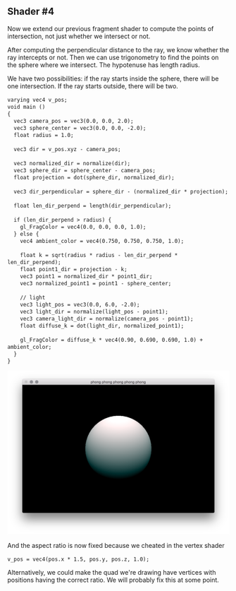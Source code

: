 ## Shader \#4

Now we extend our previous fragment shader to compute the points of intersection, not just whether we intersect or not. 

After computing the perpendicular distance to the ray, we know whether the ray intercepts or not. Then we can use trigonometry 
to find the points on the sphere where we intersect. The hypotenuse has length radius.

We have two possibilities: if the ray starts inside the sphere, there will be 
one intersection. If the ray starts outside, there will be two. 

```
varying vec4 v_pos;
void main ()
{
  vec3 camera_pos = vec3(0.0, 0.0, 2.0);
  vec3 sphere_center = vec3(0.0, 0.0, -2.0);
  float radius = 1.0;

  vec3 dir = v_pos.xyz - camera_pos;

  vec3 normalized_dir = normalize(dir);
  vec3 sphere_dir = sphere_center - camera_pos;
  float projection = dot(sphere_dir, normalized_dir);

  vec3 dir_perpendicular = sphere_dir - (normalized_dir * projection);

  float len_dir_perpend = length(dir_perpendicular);

  if (len_dir_perpend > radius) {
    gl_FragColor = vec4(0.0, 0.0, 0.0, 1.0);
  } else {
    vec4 ambient_color = vec4(0.750, 0.750, 0.750, 1.0);

    float k = sqrt(radius * radius - len_dir_perpend * len_dir_perpend);
    float point1_dir = projection - k;
    vec3 point1 = normalized_dir * point1_dir;
    vec3 normalized_point1 = point1 - sphere_center;

    // light
    vec3 light_pos = vec3(0.0, 6.0, -2.0);
    vec3 light_dir = normalize(light_pos - point1);
    vec3 camera_light_dir = normalize(camera_pos - point1);
    float diffuse_k = dot(light_dir, normalized_point1);

    gl_FragColor = diffuse_k * vec4(0.90, 0.690, 0.690, 1.0) + ambient_color;
  }
}
```

![Shader 4](https://github.com/vipyne/opengLOL/blob/master/screenshots/step_06.png "Results of Shader \#4")

And the aspect ratio is now fixed because we cheated in the vertex shader

```
v_pos = vec4(pos.x * 1.5, pos.y, pos.z, 1.0);
```

Alternatively, we could make the quad we're drawing have vertices with positions having the correct ratio. 
We will probably fix this at some point.


